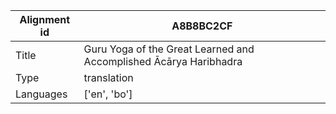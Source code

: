 |Alignment id | A8B8BC2CF
| --- | --- 
|Title | Guru Yoga of the Great Learned and Accomplished Ācārya Haribhadra 
|Type | translation
|Languages | ['en', 'bo']